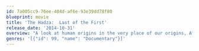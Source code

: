 ```yaml
---
id: 7a005cc9-76ee-404d-af6e-93e39dd78f80
blueprint: movie
title: 'The Hadza:  Last of the First'
release_date: '2014-10-31'
overview: "A look at human origins in the very place of our origins, Africa's Rift Valley"
genres: '[{"id": 99, "name": "Documentary"}]'
---
```

